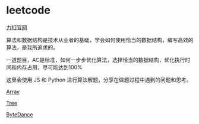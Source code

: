 # leetcode

[力扣官网](https://leetcode-cn.com/)

算法和数据结构是技术从业者的基础，学会如何使用恰当的数据结构，编写高效的算法，是我所追求的。

一道题目，AC是标准，如何一步步优化算法，选择恰当的数据结构，优化执行时间和内存占用，尽可能达到100%

这里会使用 JS 和 Python 进行算法解题，分享在做题过程中遇到的问题和思考。

[Array](/leetcode/base/Array.html)

[Tree](/leetcode/base/Tree.html)

[ByteDance](/leetcode/base/ByteDance.html)
